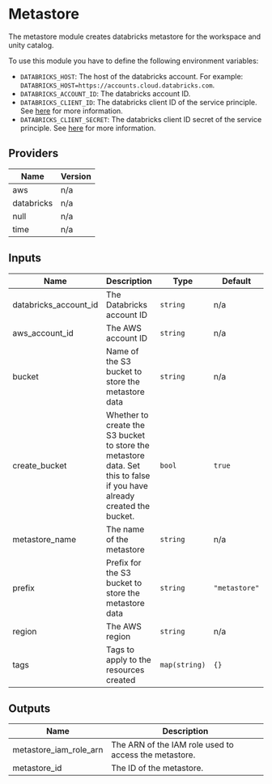 # Metastore
The metastore module creates databricks metastore for the workspace and unity catalog.

To use this module you have to define the following environment variables:
- `DATABRICKS_HOST`: The host of the databricks account. For example: `DATABRICKS_HOST=https://accounts.cloud.databricks.com`.
- `DATABRICKS_ACCOUNT_ID`: The databricks account ID.
- `DATABRICKS_CLIENT_ID`: The databricks client ID of the service principle. See [here](https://docs.databricks.com/en/dev-tools/authentication-oauth.html) for more information.
- `DATABRICKS_CLIENT_SECRET`: The databricks client ID secret of the service principle. See [here](https://docs.databricks.com/en/dev-tools/authentication-oauth.html) for more information.

## Providers

| Name | Version |
|------|---------|
| aws | n/a |
| databricks | n/a |
| null | n/a |
| time | n/a |

## Inputs

| Name | Description | Type | Default | Required |
|------|-------------|------|---------|:-----:|
| databricks\_account\_id | The Databricks account ID | `string` | n/a | yes |
| aws\_account\_id | The AWS account ID | `string` | n/a | yes |
| bucket | Name of the S3 bucket to store the metastore data | `string` | n/a | yes |
| create\_bucket | Whether to create the S3 bucket to store the metastore data. Set this to false if you have already created the bucket. | `bool` | `true` | no |
| metastore\_name | The name of the metastore | `string` | n/a | yes |
| prefix | Prefix for the S3 bucket to store the metastore data | `string` | `"metastore"` | no |
| region | The AWS region | `string` | n/a | yes |
| tags | Tags to apply to the resources created | `map(string)` | `{}` | no |

## Outputs

| Name | Description |
|------|-------------|
| metastore\_iam\_role\_arn | The ARN of the IAM role used to access the metastore. |
| metastore\_id | The ID of the metastore. |